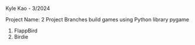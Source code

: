 Kyle Kao - 3/2024

Project Name: 2 Project Branches build games using Python library pygame

1) FlappBird
2) Birdie
